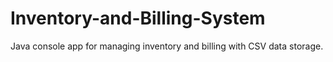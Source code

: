 # Inventory-and-Billing-System
Java console app for managing inventory and billing with CSV data storage.
